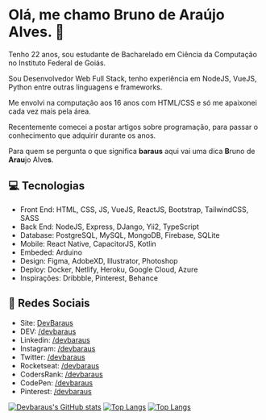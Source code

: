 # Olá, me chamo Bruno de Araújo Alves. :goat:

Tenho 22 anos, sou estudante de Bacharelado em Ciência da Computação no Instituto Federal de Goiás.

Sou Desenvolvedor Web Full Stack, tenho experiência em NodeJS, VueJS, Python entre outras linguagens e frameworks.

Me envolvi na computação aos 16 anos com HTML/CSS e só me apaixonei cada vez mais pela área.

Recentemente comecei a postar artigos sobre programação, para passar o conhecimento que adquirir durante os anos.

Para quem se pergunta o que significa **baraus** aqui vai uma dica **B**runo de **Arau**jo Alve**s**.

## :computer: Tecnologias

- Front End: HTML, CSS, JS, VueJS, ReactJS, Bootstrap, TailwindCSS, SASS
- Back End: NodeJS, Express, DJango, Yii2, TypeScript
- Database: PostgreSQL, MySQL, MongoDB, Firebase, SQLite
- Mobile: React Native, CapacitorJS, Kotlin
- Embeded: Arduino
- Design: Figma, AdobeXD, Illustrator, Photoshop
- Deploy: Docker, Netlify, Heroku, Google Cloud, Azure
- Inspirações: Dribbble, Pinterest, Behance

## :link: Redes Sociais

- Site: [DevBaraus](https://baraus.dev/)
- DEV: [/devbaraus](https://dev.to/devbaraus/)
- Linkedin: [/devbaraus](https://linkedin/in/devbaraus/)
- Instagram: [/devbaraus](https://instagram.com/devbaraus)
- Twitter: [/devbaraus](https://twitter.com/devbaraus)
- Rocketseat: [/devbaraus](https://app.rocketseat.com.br/me/devbaraus)
- CodersRank: [/devbaraus](https://profile.codersrank.io/user/devbaraus)
- CodePen: [/devbaraus](https://codepen.io/devbaraus)
- Pinterest: [/devbaraus](https://pinterest.com/devbaraus/boards/)

[![Devbaraus's GitHub stats](https://github-readme-stats.vercel.app/api?username=devbaraus)](https://github.com/devbaraus)
[![Top Langs](https://github-readme-stats.vercel.app/api/top-langs/?username=devbaraus&layout=compact)](https://github.com/devbaraus)
[![Top Langs](https://github-readme-stats.vercel.app/api/top-langs/?username=devbaraus&langs_count=10)](https://github.com/devbaraus)
